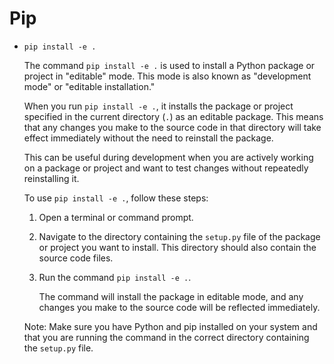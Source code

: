 # Pip

- `pip install -e .`
    
    The command `pip install -e .` is used to install a Python package or project in "editable" mode. This mode is also known as "development mode" or "editable installation."
    
    When you run `pip install -e .`, it installs the package or project specified in the current directory (`.`) as an editable package. This means that any changes you make to the source code in that directory will take effect immediately without the need to reinstall the package.
    
    This can be useful during development when you are actively working on a package or project and want to test changes without repeatedly reinstalling it.
    
    To use `pip install -e .`, follow these steps:
    
    1. Open a terminal or command prompt.
    2. Navigate to the directory containing the `setup.py` file of the package or project you want to install. This directory should also contain the source code files.
    3. Run the command `pip install -e .`.
        
        The command will install the package in editable mode, and any changes you make to the source code will be reflected immediately.
        
    
    Note: Make sure you have Python and pip installed on your system and that you are running the command in the correct directory containing the `setup.py` file.